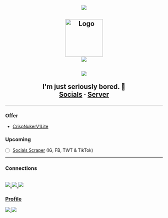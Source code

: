 <p align="center">
  <img src="https://discord.c99.nl/widget/theme-2/385660616268054529.png"/>
</p>

<h2 align="center">
<img src="https://cdn.discordapp.com/attachments/962728355873058869/963735722655907841/DSS.png" alt="Logo" width="120" height="120">
</a>
<br>
<img src="https://readme-typing-svg.herokuapp.com?color=FFFFFF&center=true&size=22&lines=I'm+Zargo;Don't+Forget+To+Follow+Me;Add+me+on+my+socials;TwT:+@KiseeIsHere;"/>
</h2>

<h2 align="center">
<img src="https://media.discordapp.net/attachments/950217779519291452/950222357753127032/bb1fd72a6114ea0416dfa24886641acc.png">
<br>
  
<p align="center">
I'm just seriously bored. 🥱
<br />
<a href="https://linktr.ee/ZargoOfficial">Socials</a>
·
<a href="https://discord.gg/uzw75xuc8b">Server</a>
  
---------------------------------------
### Offer
- <a href="https://github.com/iamZargo/CrispNukerV1Lite">CrispNukerV1Lite</a>

### Upcoming
  * [ ] <a href="https://github.com/iamZargo/CrispSocials">Socials Scraper</a> (IG, FB, TWT & TikTok)
 
---------------------------------------
 
### Connections
<a href = "https://discord.gg/uzw75xuc8b"><img src="https://img.icons8.com/color/48/000000/discord-logo.png"/> 
<a href = "https://twitter.com/KiseeIsHere?t=h9t3pNrzU3YHoFs_1oZfHA&s=09"><img src="https://img.icons8.com/color/48/000000/twitter--v1.png"/> 
<a href = "https://linktr.ee/ZargoOfficial"><img src="https://img.icons8.com/color/48/000000/linktree.png"/>
---------------------------------------

### Profile
<p>  
<img src="https://komarev.com/ghpvc/?username=iamZargo&color=lightgrey"> <img src="https://img.shields.io/twitter/follow/KiseeIsHere">
    
</p>
